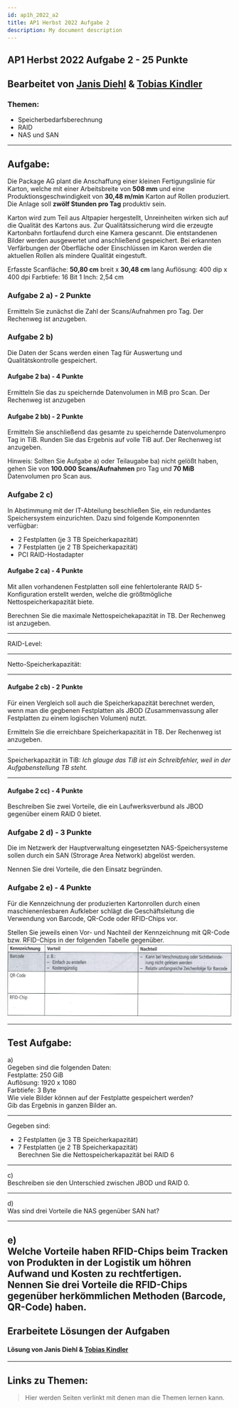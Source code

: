 ```yaml
---
id: ap1h_2022_a2
title: AP1 Herbst 2022 Aufgabe 2
description: My document description
---
```

## AP1 Herbst 2022 Aufgabe 2 - 25 Punkte
## Bearbeitet von [Janis Diehl](<../../../user/Auszubildende Holldack/diehl.md>) & [Tobias Kindler](<../../../user/Auszubildende Michel/kindler.md>)

### Themen:
- Speicherbedarfsberechnung
- RAID
- NAS und SAN

---

## Aufgabe:
Die Package AG plant die Anschaffung einer kleinen Fertigungslinie für Karton, welche mit einer Arbeitsbreite von **508 mm** und eine Produktionsgeschwindigkeit von **30,48 m/min** Karton auf Rollen produziert. Die Anlage soll **zwölf Stunden pro Tag** produktiv sein.

Karton wird zum Teil aus Altpapier hergestellt, Unreinheiten wirken sich auf die Qualität des Kartons aus. Zur Qualitätssicherung wird die erzeugte Kartonbahn fortlaufend durch eine Kamera gescannt. Die entstandenen Bilder werden ausgewertet und anschließend gespeichert. Bei erkannten Verfärbungen der Oberfläche oder Einschlüssen im Karon werden die aktuellen Rollen als mindere Qualität eingestuft.

Erfasste Scanfläche:    **50,80 cm** breit x **30,48 cm** lang
Auflösung:  400 dip x 400 dpi
Farbtiefe:  16 Bit
1 Inch: 2,54 cm

### Aufgabe 2 a) - 2 Punkte
Ermitteln Sie zunächst die Zahl der Scans/Aufnahmen pro Tag. Der Rechenweg ist anzugeben.

### Aufgabe 2 b)
Die Daten der Scans werden einen Tag für Auswertung und Qualitätskontrolle gespeichert.

#### Aufgabe 2 ba) - 4 Punkte
Ermitteln Sie das zu speichernde Datenvolumen in MiB pro Scan. Der Rechenweg ist anzugeben

#### Aufgabe 2 bb) - 2 Punkte
Ermitteln Sie anschließend das gesamte zu speichernde Datenvolumenpro Tag in TiB.
Runden Sie das Ergebnis auf volle TiB auf.
Der Rechenweg ist anzugeben.

Hinweis: Sollten Sie Aufgabe a) oder Teilaugabe ba) nicht gelößt haben, gehen Sie von **100.000 Scans/Aufnahmen** pro Tag und **70 MiB** Datenvolumen pro Scan aus.

### Aufgabe 2 c)
In Abstimmung mit der IT-Abteilung beschließen Sie, ein redundantes Speichersystem einzurichten. Dazu sind folgende Komponennten verfügbar:
- 2 Festplatten (je 3 TB Speicherkapazität)
- 7 Festplatten (je 2 TB Speicherkapazität)
- PCI RAID-Hostadapter

#### Aufgabe 2 ca) - 4 Punkte
Mit allen vorhandenen Festplatten soll eine fehlertolerante RAID 5-Konfiguration erstellt werden, welche die größtmögliche Nettospeicherkapazität biete.

Berechnen Sie die maximale Nettospeichekapazität in TB. Der Rechenweg ist anzugeben.
___
RAID-Level:
___
Netto-Speicherkapazität:
___

#### Aufgabe 2 cb) - 2 Punkte
Für einen Vergleich soll auch die Speicherkapazität berechnet werden, wenn man die gegbenen Festplatten als JBOD (Zusammenvassung aller Festplatten zu einem logischen Volumen) nutzt.

Ermitteln Sie die erreichbare Speicherkapazität in TB. Der Rechenweg ist anzugeben.
___
Speicherkapazität in TiB:   *Ich glauge das TiB ist ein Schreibfehler, weil in der Aufgabenstellung TB steht.*
___

#### Aufgabe 2 cc) - 4 Punkte
Beschreiben Sie zwei Vorteile, die ein Laufwerksverbund als JBOD gegenüber einem RAID 0 bietet. 

### Aufgabe 2 d) - 3 Punkte
Die im Netzwerk der Hauptverwaltung eingesetzten NAS-Speichersysteme sollen durch ein SAN (Strorage Area Network) abgelöst werden.

Nennen Sie drei Vorteile, die den Einsatz begründen.

### Aufgabe 2 e) - 4 Punkte
Für die Kennzeichnung der produzierten Kartonrollen durch einen maschienenlesbaren Aufkleber schlägt die Geschäftsleitung die Verwendung von Barcode, QR-Code oder RFID-Chips vor.

Stellen Sie jeweils einen Vor- und Nachteil der Kennzeichnung mit QR-Code bzw. RFID-Chips in der folgenden Tabelle gegenüber.
![Aufgabe 2 e)](/img/AP1/2022/ap1h_2022/H22A2e.png)

----

## Test Aufgabe:

a)    
Gegeben sind die folgenden Daten:  
Festplatte: 250 GiB  
Auflösung: 1920 x 1080  
Farbtiefe: 3 Byte  
Wie viele Bilder können auf der Festplatte gespeichert werden?  
Gib das Ergebnis in ganzen Bilder an.  
___
Gegeben sind:  
- 2 Festplatten (je 3 TB Speicherkapazität)  
- 7 Festplatten (je 2 TB Speicherkapazität)  
Berechnen Sie die Nettospeicherkapazität bei RAID 6 
___
c)  
Beschreiben sie den Unterschied zwischen JBOD und RAID 0.  
___
d)  
Was sind drei Vorteile die NAS gegenüber SAN hat?  
___
e)  
Welche Vorteile haben RFID-Chips beim Tracken von Produkten in der Logistik um höhren Aufwand und Kosten zu rechtfertigen.  
Nennen Sie drei Vorteile die RFID-Chips gegenüber herkömmlichen Methoden (Barcode, QR-Code) haben.  
----

## Erarbeitete Lösungen der Aufgaben

#### Lösung von Janis Diehl  & [Tobias Kindler](solution/ap1h_2022_a2_solution_kindler.md)

----

## Links zu Themen:

> Hier werden Seiten verlinkt mit denen man die Themen lernen kann.
